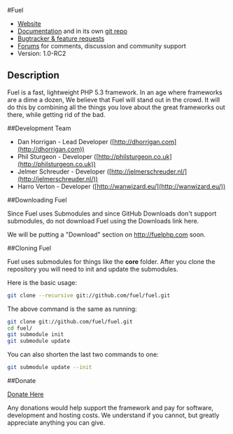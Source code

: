 #Fuel

* [Website](http://fuelphp.com/)
* [Documentation](http://fuelphp.com/docs) and in its own [git repo](https://github.com/fuel/docs)
* [Bugtracker & feature requests](http://dev.fuelphp.com)
* [Forums](http://fuelphp.com/forums) for comments, discussion and community support
* Version: 1.0-RC2

## Description

Fuel is a fast, lightweight PHP 5.3 framework. In an age where frameworks are a dime a dozen, We believe that Fuel will stand out in the crowd.  It will do this by combining all the things you love about the great frameworks out there, while getting rid of the bad.

##Development Team

* Dan Horrigan - Lead Developer ([http://dhorrigan.com](http://dhorrigan.com))
* Phil Sturgeon - Developer ([http://philsturgeon.co.uk](http://philsturgeon.co.uk))
* Jelmer Schreuder - Developer ([http://jelmerschreuder.nl/](http://jelmerschreuder.nl/))
* Harro Verton - Developer ([http://wanwizard.eu/](http://wanwizard.eu/))

##Downloading Fuel

Since Fuel uses Submodules and since GitHub Downloads don't support submodules, do not download Fuel using the Downloads link here.

We will be putting a "Download" section on <http://fuelphp.com> soon.

##Cloning Fuel

Fuel uses submodules for things like the **core** folder.  After you clone the repository you will need to init and update the submodules.

Here is the basic usage:

``` bash
git clone --recursive git://github.com/fuel/fuel.git
```

The above command is the same as running:

``` bash
git clone git://github.com/fuel/fuel.git
cd fuel/
git submodule init
git submodule update
```

You can also shorten the last two commands to one:

``` bash
git submodule update --init
```

##Donate

[Donate Here](http://www.pledgie.com/campaigns/14124)

Any donations would help support the framework and pay for software, development and hosting costs. We understand if you cannot, but greatly appreciate anything you can give.
